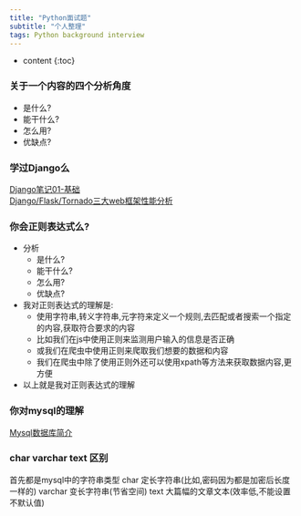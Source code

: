 ```yaml
---
title: "Python面试题"
subtitle: "个人整理"
tags: Python background interview
---
```






* content
{:toc}




### 关于一个内容的四个分析角度
- 是什么?
- 能干什么?
- 怎么用?
- 优缺点?

### 学过Django么
[Django笔记01-基础](https://victorfengming.gitee.io/2019/11/23/django-note1/)  
[Django/Flask/Tornado三大web框架性能分析](https://victorfengming.gitee.io/2019/10/04/django-flask-tornado/)

### 你会正则表达式么?
- 分析
    - 是什么?
    - 能干什么?
    - 怎么用?
    - 优缺点?
- 我对正则表达式的理解是:
    - 使用字符串,转义字符串,元字符来定义一个规则,去匹配或者搜索一个指定的内容,获取符合要求的内容
    - 比如我们在js中使用正则来监测用户输入的信息是否正确
    - 或我们在爬虫中使用正则来爬取我们想要的数据和内容
    - 我们在爬虫中除了使用正则外还可以使用xpath等方法来获取数据内容,更方便
- 以上就是我对正则表达式的理解
    
### 你对mysql的理解    
[Mysql数据库简介](https://victorfengming.gitee.io/2019/09/27/mysql-introduce/)

### char varchar text 区别
首先都是mysql中的字符串类型
char 定长字符串(比如,密码因为都是加密后长度一样的)
varchar 变长字符串(节省空间)
text 大篇幅的文章文本(效率低,不能设置不默认值)